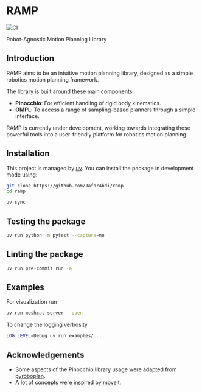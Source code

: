 # RAMP

[![CI](https://github.com/JafarAbdi/ramp/actions/workflows/ci.yml/badge.svg?branch=main)](https://github.com/JafarAbdi/ramp/actions/workflows/ci.yml)

Robot-Agnostic Motion Planning Library

## Introduction

RAMP aims to be an intuitive motion planning library, designed as a simple robotics motion planning framework.

The library is built around these main components:

- **Pinocchio**: For efficient handling of rigid body kinematics.
- **OMPL**: To access a range of sampling-based planners through a simple interface.

RAMP is currently under development, working towards integrating these powerful tools into a user-friendly platform for robotics motion planning.

## Installation

This project is managed by [uv](https://docs.astral.sh/uv/getting-started/installation).
You can install the package in development mode using:

```bash
git clone https://github.com/JafarAbdi/ramp
cd ramp

uv sync
```

## Testing the package

```bash
uv run python -m pytest --capture=no
```

## Linting the package

```bash
uv run pre-commit run -a
```

## Examples

For visualization run

```bash
uv run meshcat-server --open
```

To change the logging verbosity

```bash
LOG_LEVEL=Debug uv run examples/...
```

## Acknowledgements

- Some aspects of the Pinocchio library usage were adapted from [pyroboplan](https://github.com/sea-bass/pyroboplan).
- A lot of concepts were inspired by [moveit](https://moveit.ros.org/).
